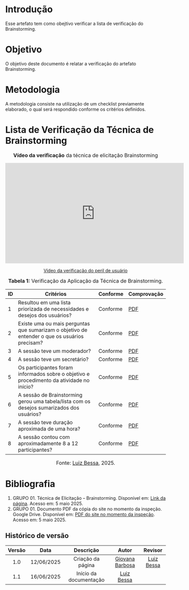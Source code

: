 # Introdução

Esse artefato tem como obejtivo verificar a lista de verificação do Brainstorming.

# Objetivo

O objetivo deste documento é relatar a verificação do artefato Brainstorming.

# Metodologia

A metodologia consiste na utilização de um checklist previamente elaborado, o qual será respondido conforme os critérios definidos.

# Lista de Verificação da Técnica de Brainstorming

<font size="3"><p style="text-align: center">**Vídeo da verificação** da técnica de elicitação Brainstorming</p></font>

<p style="text-align: center"><iframe width="560" height="315" src="https://youtube.com/embed/dQcq7v8v9lw" title="YouTube video player" frameborder="0" allow="accelerometer; autoplay; clipboard-write; encrypted-media; gyroscope; picture-in-picture; web-share" referrerpolicy="strict-origin-when-cross-origin" allowfullscreen></iframe></p>
<p style="text-align: center"><a href="https://youtu.be/dQcq7v8v9lw" target="blanket">Vídeo da verificação do peril de usuário</a></p>


<font size="3"><p style="text-align: center">**Tabela 1:** Verificação da Aplicação da Técnica de Brainstorming.</p></font>

| ID | Critérios                                                                                       | Conforme | Comprovação |
|----|--------------------------------------------------------------------------------------------------|----------|-------------|
| 1  | Resultou em uma lista priorizada de necessidades e desejos dos usuários?                        | Conforme | [PDF](https://drive.google.com/file/d/1_A-XBGFnOMtXbJbtFMggStDDB8-Qvah3/view?usp=sharing)            |
| 2  | Existe uma ou mais perguntas que sumarizam o objetivo de entender o que os usuários precisam?   | Conforme |  [PDF](https://drive.google.com/file/d/1_A-XBGFnOMtXbJbtFMggStDDB8-Qvah3/view?usp=sharing)           |
| 3  | A sessão teve um moderador?                                                                      | Conforme |   [PDF](https://drive.google.com/file/d/1_A-XBGFnOMtXbJbtFMggStDDB8-Qvah3/view?usp=sharing)          |
| 4  | A sessão teve um secretário?                                                                      | Conforme |    [PDF](https://drive.google.com/file/d/1_A-XBGFnOMtXbJbtFMggStDDB8-Qvah3/view?usp=sharing)         |
| 5  | Os participantes foram informados sobre o objetivo e procedimento da atividade no início?       | Conforme |   [PDF](https://drive.google.com/file/d/1_A-XBGFnOMtXbJbtFMggStDDB8-Qvah3/view?usp=sharing)         |
| 6  | A sessão de Brainstorming gerou uma tabela/lista com os desejos sumarizados dos usuários?       | Conforme |  [PDF](https://drive.google.com/file/d/1_A-XBGFnOMtXbJbtFMggStDDB8-Qvah3/view?usp=sharing)           |
| 7  | A sessão teve duração aproximada de uma hora?                                                    | Conforme |  [PDF](https://drive.google.com/file/d/1_A-XBGFnOMtXbJbtFMggStDDB8-Qvah3/view?usp=sharing)           |
| 8  | A sessão contou com aproximadamente 8 a 12 participantes?                                        | Conforme |   [PDF](https://drive.google.com/file/d/1_A-XBGFnOMtXbJbtFMggStDDB8-Qvah3/view?usp=sharing)          |

<font size="3"><p style="text-align: center">Fonte: [Luiz Bessa](https://github.com/lfelipebessa), 2025.</p></font>

# Bibliografia

1. GRUPO 01. Técnica de Elicitação – Brainstorming. Disponível em: [Link da página](https://requisitos-de-software.github.io/2025.1-DetranDF/Elicita%C3%A7%C3%A3o/Tecnicas-de-elecita%C3%A7%C3%A3o/Brainstorming/). Acesso em: 5 maio 2025.  
2. GRUPO 01. Documento PDF da cópia do site no momento da inspeção. Google Drive. Disponível em: [PDF do site no momento da inspeção](https://drive.google.com/file/d/1_A-XBGFnOMtXbJbtFMggStDDB8-Qvah3/view?usp=sharing). Acesso em: 5 maio 2025.


## Histórico de versão

| Versão |    Data    |       Descrição        |                     Autor                      |                  Revisor                   |
| :----: | :--------: | :--------------------: | :--------------------------------------------: | :----------------------------------------: |
|  1.0   | 12/06/2025 | Criação da página |    [Giovana Barbosa ](https://github.com/gio221) |[Luiz Bessa](https://github.com/lfelipebessa)|
|  1.1   | 16/06/2025 | Início da documentação |[Luiz Bessa](https://github.com/lfelipebessa)||